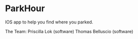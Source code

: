 # ParkHour
IOS app to help you find where you parked.

The Team:
Priscilla Lok (software)
Thomas Belluscio (software)
